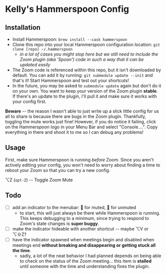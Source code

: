 # Kelly's Hammerspoon Config

## Installation

- Install Hammerspoon: `brew install --cask hammerspoon`
- Clone this repo into your local Hammerspoon configuration location: `git clone [repo] ~/.hammerspoon`
    - *in a lot of cases you might stop here but we still need to include the Zoom plugin (aka 'Spoon') code in such a way that it can be updated easily*
- The Zoom code is referenced within this repo, but it isn't downloaded by default. You can add it by running: `git submodule update --init` and that's it! Start Hammerspoon and test out your shortcuts!
- In the future, you may be asked to `submodule update` again but don't do it on your own. You want to keep your version of the Zoom plugin **stable**. If there's an update to the plugin, I'll pull it and make sure it works with your config first.

**Beware** -- the reason I wasn't able to just write up a slick little config for us all to share is because there are bugs in the Zoom plugin. Thankfully, toggling the mute works just fine! However, if you do notice it failing, click on the Hammerspoon logo in your Menu Bar and select "Console....". Copy everything in there and shoot it to me so I can debug any problems! 

## Usage

First, make sure Hammerspoon is running *before* Zoom. Since you aren't actively editing your config, you won't need to worry about finding a time to reboot your Zoom so that you can try a new config.

⌥Z (`opt-Z`) -- Toggle Zoom Mute

## Todo
- [ ] add an indicator to the menubar: :apple: for muted, :green_apple: for unmuted
    - to start, this will just always be there while Hammerspoon is running. This keeps debugging to a minimum, since trying to respond to Zoom's state changes is **super buggy**.
- [ ] make the indicator hideable with another shortcut -- maybe ⌥V or ⌥⇧Z?
- [ ] have the indicator spawned when meetings begin and disabled when meetings end **without breaking and disappearing or getting stuck all the time**.
    - sadly, a lot of the neat behavior I had planned depends on being able to check on the status of the Zoom meeting... this item is __stalled__ until someone with the time and understanding fixes the plugin.
